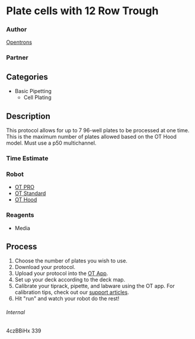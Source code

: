 # Plate cells with 12 Row Trough

### Author
[Opentrons](https://opentrons.com/)

### Partner

## Categories
* Basic Pipetting
	* Cell Plating

## Description
This protocol allows for up to 7 96-well plates to be processed at one time. This is the maximum number of plates allowed based on the OT Hood model. Must use a p50 multichannel.

### Time Estimate

### Robot
* [OT PRO](https://opentrons.com/ot-one-pro)
* [OT Standard](https://opentrons.com/ot-one-standard)
* [OT Hood](http://opentrons.com/robots/ot-one-s-hood)

### Reagents
* Media

## Process
1. Choose the number of plates you wish to use.
2. Download your protocol.
3. Upload your protocol into the [OT App](http://opentrons.com/ot-app).
4. Set up your deck according to the deck map.
5. Calibrate your tiprack, pipette, and labware using the OT app. For calibration tips, check out our [support articles](https://support.opentrons.com/getting-started/software-setup/calibrating-the-pipettes).
6. Hit "run" and watch your robot do the rest!


###### Internal
4czBBiHx
339
